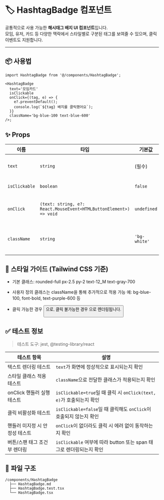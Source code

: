 # 🏷️ HashtagBadge 컴포넌트

공통적으로 사용 가능한 **해시태그 배지 UI 컴포넌트**입니다.  
모임, 유저, 카드 등 다양한 맥락에서 스타일별로 구분된 태그를 보여줄 수 있으며, 클릭 이벤트도 지원합니다.

---

## 📦 사용법

```tsx
import HashtagBadge from '@/components/HashtagBadge';

<HashtagBadge
  text='모임카드'
  isClickable
  onClick={(tag, e) => {
    e?.preventDefault();
    console.log(`${tag} 배지를 클릭했어요`);
  }}
  className='bg-blue-100 text-blue-600'
/>;
```

## ✨ Props

| 이름          | 타입                                                              | 기본값       | 설명                                                          |
| ------------- | ----------------------------------------------------------------- | ------------ | ------------------------------------------------------------- |
| `text`        | `string`                                                          | (필수)       | 배지에 표시될 텍스트. `#` 포함 여부는 호출부에서 제어         |
| `isClickable` | `boolean`                                                         | `false`      | 클릭 가능한 배지인지 여부                                     |
| `onClick`     | `(text: string, e?: React.MouseEvent<HTMLButtonElement>) => void` | `undefined`  | 클릭 시 실행될 핸들러. `isClickable=true`일 때만 동작         |
| `className`   | `string`                                                          | `'bg-white'` | 사용자 정의 Tailwind CSS 클래스 (기본 스타일 확장/덮어쓰기용) |

## 🎨 스타일 가이드 (Tailwind CSS 기준)

- 기본 클래스:
  rounded-full px-2.5 py-2 text-12_M text-gray-700

- 사용자 정의 클래스는 className을 통해 추가적으로 적용 가능
  예: bg-blue-100, font-bold, text-purple-600 등

- 클릭 가능한 경우 <button>으로, 클릭 불가능한 경우 <span>으로 렌더링됩니다.

## ✅ 테스트 정보

> 테스트 도구: jest, @testing-library/react

| 테스트 항목                    | 설명                                                                 |
| ------------------------------ | -------------------------------------------------------------------- |
| 텍스트 렌더링 테스트           | `text`가 화면에 정상적으로 표시되는지 확인                           |
| 스타일 클래스 적용 테스트      | `className`으로 전달한 클래스가 적용되는지 확인                      |
| onClick 핸들러 실행 테스트     | `isClickable=true`일 때 클릭 시 `onClick(text, e)`가 호출되는지 확인 |
| 클릭 비활성화 테스트           | `isClickable=false`일 때 클릭해도 `onClick`이 호출되지 않는지 확인   |
| 핸들러 미지정 시 안정성 테스트 | `onClick`이 없더라도 클릭 시 에러 없이 동작하는지 확인               |
| 버튼/스팬 태그 조건부 렌더링   | `isClickable` 여부에 따라 button 또는 span 태그로 렌더링되는지 확인  |

## 📁 파일 구조

```
/components/HashtagBadge
  ├── HashtagBadge.md
  ├── HashtagBadge.test.tsx
  └── HashtagBadge.tsx
```
